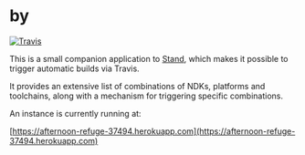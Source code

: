 # by

[![Travis](https://travis-ci.org/rhardih/stand.svg?branch=master)](https://travis-ci.org/rhardih/stand)

This is a small companion application to
[Stand](https://github.com/rhardih/stand), which makes it possible to trigger
automatic builds via Travis.

It provides an extensive list of combinations of NDKs, platforms and toolchains,
along with a mechanism for triggering specific combinations.

An instance is currently running at:

[https://afternoon-refuge-37494.herokuapp.com](https://afternoon-refuge-37494.herokuapp.com)
